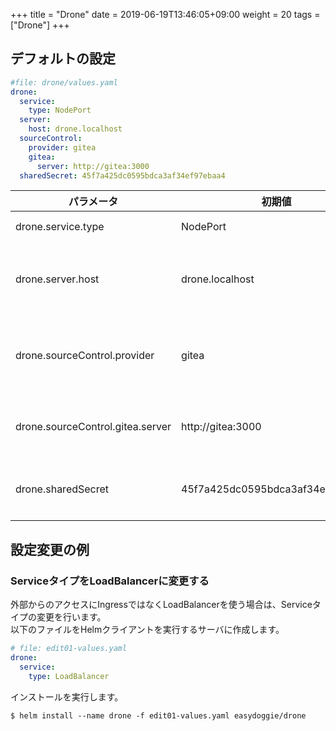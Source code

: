 +++
title = "Drone"
date =  2019-06-19T13:46:05+09:00
weight = 20
tags = ["Drone"]
+++
## デフォルトの設定

```yaml
#file: drone/values.yaml
drone:
  service:
    type: NodePort
  server:
    host: drone.localhost
  sourceControl:
    provider: gitea
    gitea:
      server: http://gitea:3000
  sharedSecret: 45f7a425dc0595bdca3af34ef97ebaa4
```

パラメータ|初期値|説明
---|---|---
drone.service.type|NodePort|Serviceタイプ
drone.server.host|drone.localhost|DroneのWebUIのホスト名
drone.sourceControl.provider|gitea|ソース管理をしているプロバイダ
drone.sourceControl.gitea.server|http://gitea:3000|Giteaサーバのアドレス
drone.sharedSecret|45f7a425dc0595bdca3af34ef97ebaa4|DroneとGiteaの共有秘密鍵

## 設定変更の例
### ServiceタイプをLoadBalancerに変更する
外部からのアクセスにIngressではなくLoadBalancerを使う場合は、Serviceタイプの変更を行います。  
以下のファイルをHelmクライアントを実行するサーバに作成します。
```yaml
# file: edit01-values.yaml
drone:
  service:
    type: LoadBalancer
```
インストールを実行します。
```plain
$ helm install --name drone -f edit01-values.yaml easydoggie/drone
```